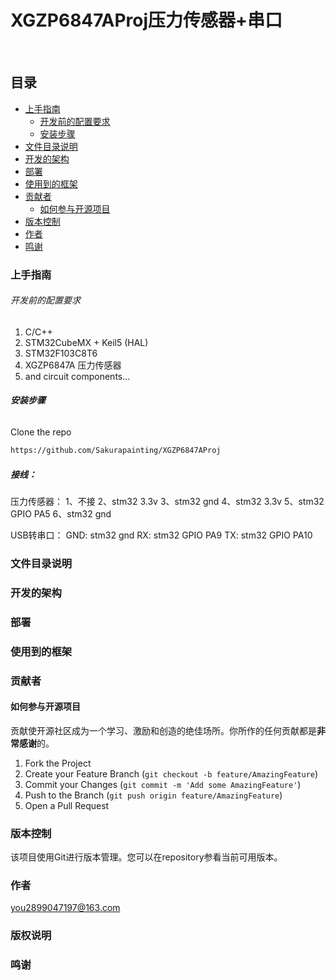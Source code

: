 

# XGZP6847AProj压力传感器+串口


<br />

 
## 目录

- [上手指南](#上手指南)
  - [开发前的配置要求](#开发前的配置要求)
  - [安装步骤](#安装步骤)
- [文件目录说明](#文件目录说明)
- [开发的架构](#开发的架构)
- [部署](#部署)
- [使用到的框架](#使用到的框架)
- [贡献者](#贡献者)
  - [如何参与开源项目](#如何参与开源项目)
- [版本控制](#版本控制)
- [作者](#作者)
- [鸣谢](#鸣谢)

### 上手指南



###### 开发前的配置要求

1. C/C++
2. STM32CubeMX + Keil5 (HAL)
3. STM32F103C8T6
4. XGZP6847A 压力传感器
5. and circuit components...


###### **安装步骤**

Clone the repo

```sh
https://github.com/Sakurapainting/XGZP6847AProj
```

##### 接线：
压力传感器：
1、不接
2、stm32 3.3v
3、stm32 gnd
4、stm32 3.3v
5、stm32 GPIO PA5
6、stm32 gnd

USB转串口：
GND: stm32 gnd
RX: stm32 GPIO PA9
TX: stm32 GPIO PA10

### 文件目录说明




### 开发的架构 



### 部署



### 使用到的框架



### 贡献者



#### 如何参与开源项目

贡献使开源社区成为一个学习、激励和创造的绝佳场所。你所作的任何贡献都是**非常感谢**的。


1. Fork the Project
2. Create your Feature Branch (`git checkout -b feature/AmazingFeature`)
3. Commit your Changes (`git commit -m 'Add some AmazingFeature'`)
4. Push to the Branch (`git push origin feature/AmazingFeature`)
5. Open a Pull Request



### 版本控制

该项目使用Git进行版本管理。您可以在repository参看当前可用版本。

### 作者

you2899047197@163.com


### 版权说明


### 鸣谢


